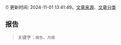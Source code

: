 :alarm_clock: 更新时间: 2024-11-01 13:41:49。[文章来源](/README.md)、[文章分类](/TAGS.md)

## 报告


> 关键字：`报告`、`月报`



